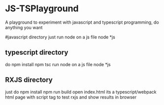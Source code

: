 # JS-TSPlayground
A playground to experiment with javascript and typescript programming, do anything you want

#javascript directory
just run node on a js file
node *js

## typescript directory
do
npm install
npm tsc
run node on a js file
node *js

## RXJS directory
just do
npm install
npm run build
open index.html
its a typescript/webpack html page with script tag to test rxjs and show results in browser

